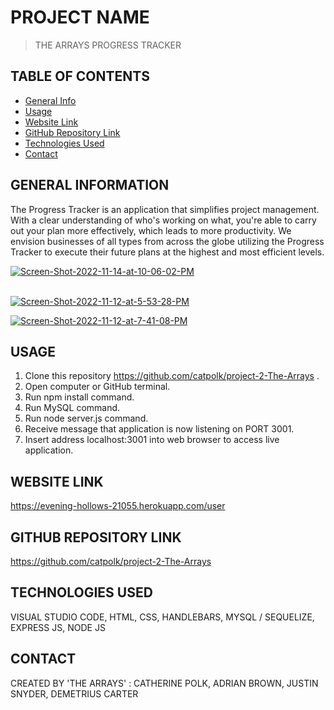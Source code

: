 # PROJECT NAME
> THE ARRAYS PROGRESS TRACKER 

## TABLE OF CONTENTS
* [General Info](#general-information)
* [Usage](#usage)
* [Website Link](#website-link)
* [GitHub Repository Link](#github-repository-link)
* [Technologies Used](#technologies-used)
* [Contact](#contact)


## GENERAL INFORMATION
The Progress Tracker is an application that simplifies project management. With a clear understanding of who's working on what, you're able to carry  out your plan more effectively, which leads to more productivity. We envision businesses of all types from across the globe utilizing the Progress Tracker to execute their future plans at the highest and  most efficient levels. 

<a href="https://ibb.co/4NHzdZp"><img src="https://i.ibb.co/6skzBRF/Screen-Shot-2022-11-14-at-10-06-02-PM.png" alt="Screen-Shot-2022-11-14-at-10-06-02-PM" border="0"></a><br /><a target='_blank' href='https://freeonlinedice.com/'></a><br />

<a href="https://ibb.co/hMYp9fy"><img src="https://i.ibb.co/kymYB1x/Screen-Shot-2022-11-12-at-5-53-28-PM.png" alt="Screen-Shot-2022-11-12-at-5-53-28-PM" border="0" /></a>

<a href="https://ibb.co/KxYMq2B"><img src="https://i.ibb.co/Zz3n8Bv/Screen-Shot-2022-11-12-at-7-41-08-PM.png" alt="Screen-Shot-2022-11-12-at-7-41-08-PM" border="0" /></a>

## USAGE
1. Clone this repository https://github.com/catpolk/project-2-The-Arrays .
2. Open computer or GitHub terminal. 
3. Run npm install command.
4. Run MySQL command.
5. Run node server.js command.
6. Receive message that application is now listening on PORT 3001.
7. Insert address localhost:3001 into web browser to access live application. 



## WEBSITE LINK
https://evening-hollows-21055.herokuapp.com/user

## GITHUB REPOSITORY LINK
https://github.com/catpolk/project-2-The-Arrays

## TECHNOLOGIES USED
VISUAL STUDIO CODE,
HTML,
CSS,
HANDLEBARS,
MYSQL / SEQUELIZE,
EXPRESS JS,
NODE JS

## CONTACT
CREATED BY 'THE ARRAYS' :
CATHERINE POLK,
ADRIAN BROWN,
JUSTIN SNYDER,
DEMETRIUS CARTER

